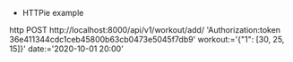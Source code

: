 
* HTTPie example

http POST http://localhost:8000/api/v1/workout/add/ 'Authorization:token 36e411344cdc1ceb45800b63cb0473e5045f7db9' workout:='{"1": [30, 25, 15]}' date:='2020-10-01 20:00'